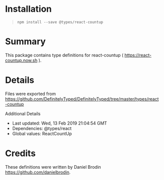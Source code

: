 # Installation
> `npm install --save @types/react-countup`

# Summary
This package contains type definitions for react-countup ( https://react-countup.now.sh ).

# Details
Files were exported from https://github.com/DefinitelyTyped/DefinitelyTyped/tree/master/types/react-countup

Additional Details
 * Last updated: Wed, 13 Feb 2019 21:04:54 GMT
 * Dependencies: @types/react
 * Global values: ReactCountUp

# Credits
These definitions were written by Daniel Brodin <https://github.com/danielbrodin>.
